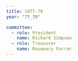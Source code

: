 ```yaml
---
title: 1977-78
year: "77_78"

committee:
  - role: President
    name: Richard Simpson
  - role: Treasurer
    name: Rosemary Farrar
---
```

